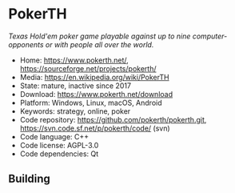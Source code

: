 # PokerTH

_Texas Hold'em poker game playable against up to nine computer-opponents or with people all over the world._

- Home: https://www.pokerth.net/, https://sourceforge.net/projects/pokerth/
- Media: https://en.wikipedia.org/wiki/PokerTH
- State: mature, inactive since 2017
- Download: https://www.pokerth.net/download
- Platform: Windows, Linux, macOS, Android
- Keywords: strategy, online, poker
- Code repository: https://github.com/pokerth/pokerth.git, https://svn.code.sf.net/p/pokerth/code/ (svn)
- Code language: C++
- Code license: AGPL-3.0
- Code dependencies: Qt

## Building
